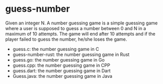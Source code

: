 # guess-number

Given an integer N. A number guessing game is a simple guessing game where a user is supposed to guess a number between 0 and N in a maximum of 10 attempts.
The game will end after 10 attempts and if the player failed to guess the number, he/she loses the game.

- guess.c: the number guessing game in C
- guess-number-rust: the number guessing game in Rust
- guess.go: the number guessing game in Go
- guess.cpp: the number guessing game in CPP
- guess.dart: the number guessing game in Dart
- Guess.java: the number guessing game in Java

